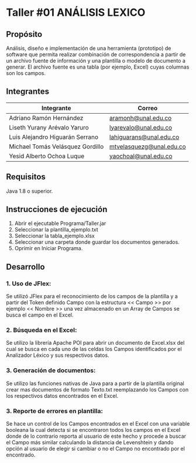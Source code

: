 # Taller #01 ANÁLISIS LEXICO

## Propósito

Análisis, diseño e implementación de una herramienta (prototipo) de software que permita realizar combinación de correspondencia a partir de un archivo fuente de información y una plantilla o modelo de documento a generar. El archivo fuente es una tabla (por ejemplo, Excel) cuyas columnas son los campos.

## Integrantes

|       Integrante      |                 Correo                       |
|-----------------------|-----------------------------------------------|
| Adriano Ramón Hernández|  <aramonh@unal.edu.co> |
| Liseth Yurany Arévalo Yaruro   |   <lyarevalo@unal.edu.co>  |
| Luis Alejandro Higuarán Serrano      |    <lahiguarans@unal.edu.co>    |
| Michael Tomás Velásquez Gordillo      |   <mtvelasquezg@unal.edu.co>     |
| Yesid Alberto Ochoa Luque      |    <yaochoal@unal.edu.co>     |

## Requisitos
Java 1.8 o superior.

## Instrucciones de ejecución
1. Abrir el ejecutable Programa/Taller.jar
2. Seleccionar la plantilla_ejemplo.txt
3. Seleccionar la tabla_ejemplo.xlsx
4. Seleccionar una carpeta donde guardar los documentos generados.
5. Oprimir en Iniciar Programa.


## Desarrollo

### 1. Uso de JFlex:
Se utilizó  JFlex para el reconocimiento de los campos de la plantilla y a partir del Token definido Campo con la estructura << Campo >> por ejemplo << Nombre >> una vez almacenado en un Array de Campos se busca el campo en el Excel.
### 2. Búsqueda  en el Excel:
Se utilizo la librería Apache POI para abrir un documento de Excel.xlsx del cual se busca en cada uno de las celdas los Campos identificados por el Analizador Léxico y sus respectivos datos.
### 3. Generación de documentos:
Se utilizo las funciones nativas de Java para a partir de la plantilla original crear mas documentos de formato Texto.txt reemplazando los Campos con los respectivos datos encontrados en el Excel.
### 3. Reporte de errores en plantilla:
Se hace un control de los Campos encontrados en el Excel con una variable booleana la cual detecta si se encontraron todos los campos en el Excel donde de lo contrario reporta al usuario de este hecho y procede a buscar el Campo más similar calculando la distancia de Levenshtein y dando opción al usuario de elegir si cambiar o no el Campo no encontrado por el encontrado.